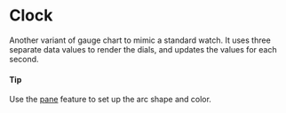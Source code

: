 # Clock

Another variant of gauge chart to mimic a standard watch. It uses three separate data values to render the dials, and updates the values for each second.

#### Tip

Use the [pane](https://api.highcharts.com/highcharts/pane) feature to set up the arc shape and color.
